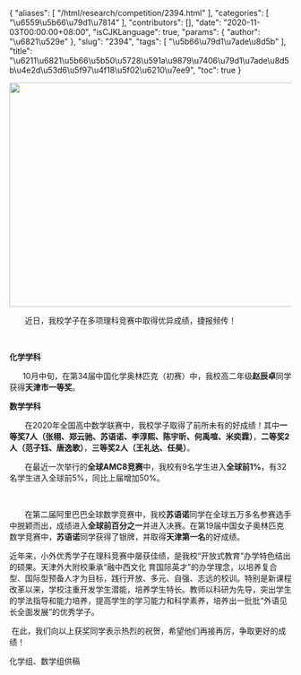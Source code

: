 {
    "aliases": [
        "/html/research/competition/2394.html"
    ],
    "categories": [
        "\u6559\u5b66\u79d1\u7814"
    ],
    "contributors": [],
    "date": "2020-11-03T00:00:00+08:00",
    "isCJKLanguage": true,
    "params": {
        "author": "\u6821\u529e"
    },
    "slug": "2394",
    "tags": [
        "\u5b66\u79d1\u7ade\u8d5b"
    ],
    "title": "\u6211\u6821\u5b66\u5b50\u5728\u591a\u9879\u7406\u79d1\u7ade\u8d5b\u4e2d\u53d6\u5f97\u4f18\u5f02\u6210\u7ee9",
    "toc": true
}


<img
    src="https://cdn.tfls.online/mirror/full/45ed67c07a80b428b725866cd5c061ba05f48a60.jpg"
    style="display:block;margin-left:auto;margin-right:auto;"
    decoding="async"
    fetchpriority="auto"
    loading="lazy"
    height="400"
    width="600"
/>




        近日，我校学子在多项理科竞赛中取得优异成绩，捷报频传！




        




**化学学科**




       10月中旬，在第34届中国化学奥林匹克（初赛）中，我校高二年级**赵辰卓**同学获得**天津市一等奖**。




  





**数学学科**




        在2020年全国高中数学联赛中，我校学子取得了前所未有的好成绩！其中**一等奖7人（张栩、郑云驰、苏语诺、李淳熙、陈宇昕、何禹喧、米奕霖）**，**二等奖2人（范子钰、唐逸歌）**，**三等奖2人（王礼达、任昊）**。




  





       在最近一次举行的**全球AMC8竞赛**中，我校有9名学生进入**全球前1%**，有32名学生进入全球前5%，同比上届增加50%。




        




        在第二届阿里巴巴全球数学竞赛中，我校**苏语诺**同学在全球五万多名参赛选手中脱颖而出，成绩进入**全球前百分之一**并进入决赛。在第19届中国女子奥林匹克数学竞赛中，**苏语诺**同学获得了银牌，并取得**天津第一名**的好成绩。




  










 近年来，小外优秀学子在理科竞赛中屡获佳绩，是我校“开放式教育”办学特色结出的硕果。天津外大附校秉承“融中西文化 育国际英才”的办学理念，以培养复合型、国际型预备人才为目标，践行开放、多元、自强、志远的校训。特别是新课程改革以来，学校注重开发学生潜能，培养学生特长。教师以科研为先导，突出学生的学法指导和能力培养，提高学生的学习能力和科学素养，培养出一批批“外语见长全面发展”的优秀学子。




  在此，我们向以上获奖同学表示热烈的祝贺，希望他们再接再厉，争取更好的成绩！




  





化学组、数学组供稿




  



